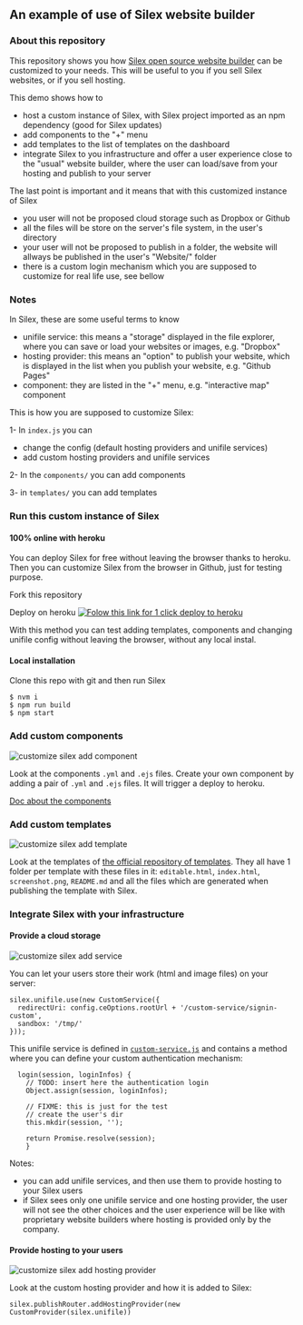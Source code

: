## An example of use of Silex website builder

### About this repository

This repository shows you how [Silex open source website builder](https://www.silex.me) can be customized to your needs. This will be useful to you if you sell Silex websites, or if you sell hosting.

This demo shows how to

* host a custom instance of Silex, with Silex project imported as an npm dependency (good for Silex updates)
* add components to the "+" menu
* add templates to the list of templates on the dashboard
* integrate Silex to you infrastructure and offer a user experience close to the "usual" website builder, where the user can load/save from your hosting and publish to your server

The last point is important and it means that with this customized instance of Silex

* you user will not be proposed cloud storage such as Dropbox or Github
* all the files will be store on the server's file system, in the user's directory
* your user will not be proposed to publish in a folder, the website will allways be published in the user's "Website/" folder
* there is a custom login mechanism which you are supposed to customize for real life use, see bellow

### Notes

In Silex, these are some useful terms to know

* unifile service: this means a "storage" displayed in the file explorer, where you can save or load your websites or images, e.g. "Dropbox"
* hosting provider: this means an "option" to publish your website, which is displayed in the list when you publish your website, e.g. "Github Pages"
* component: they are listed in the "+" menu, e.g. "interactive map" component

This is how you are supposed to customize Silex:

1- In `index.js` you can

* change the config (default hosting providers and unifile services)
* add custom hosting providers and unifile services

2- In the `components/` you can add components

3- in `templates/` you can add templates

### Run this custom instance of Silex

#### 100% online with heroku

You can deploy Silex for free without leaving the browser thanks to heroku. Then you can customize Silex from the browser in Github, just for testing purpose.

Fork this repository

Deploy on heroku
[![Folow this link for 1 click deploy to heroku](https://www.herokucdn.com/deploy/button.svg)](https://heroku.com/deploy)

With this method you can test adding templates, components and changing unifile config without leaving the browser, without any local instal.

#### Local installation

Clone this repo with git and then run Silex

```
$ nvm i
$ npm run build
$ npm start
```

### Add custom components

![customize silex add component](https://user-images.githubusercontent.com/715377/53307105-96386080-385a-11e9-8b81-3913a6a07d99.gif)

Look at the components `.yml` and `.ejs` files. Create your own component by adding a pair of `.yml` and `.ejs` files. It will trigger a deploy to heroku.

[Doc about the components](https://github.com/silexlabs/Prodotype/blob/master/README.md)



### Add custom templates


![customize silex add template](https://user-images.githubusercontent.com/715377/53307106-96386080-385a-11e9-9c82-75b1bdd6ac1e.gif)


Look at the templates of [the official repository of templates](https://github.com/silexlabs/silex-templates). They all have 1 folder per template with these files in it: `editable.html`, `index.html`, `screenshot.png`, `README.md` and all the files which are generated when publishing the template with Silex.

### Integrate Silex with your infrastructure

#### Provide a cloud storage

![customize silex add service](https://user-images.githubusercontent.com/715377/53307104-96386080-385a-11e9-8e5a-492acbd641df.gif)

You can let your users store their work (html and image files) on your server:

```
silex.unifile.use(new CustomService({
  redirectUri: config.ceOptions.rootUrl + '/custom-service/signin-custom',
  sandbox: '/tmp/'
}));
```

This unifile service is defined in [`custom-service.js`](./custom-service.js) and contains a method where you can define your custom authentication mechanism:

```
  login(session, loginInfos) {
    // TODO: insert here the authentication login
    Object.assign(session, loginInfos);

    // FIXME: this is just for the test
    // create the user's dir
    this.mkdir(session, '');

    return Promise.resolve(session);
	}
```

Notes:
* you can add unifile services, and then use them to provide hosting to your Silex users
* if Silex sees only one unifile service and one hosting provider, the user will not see the other choices and the user experience will be like with proprietary website builders where hosting is provided only by the company.


#### Provide hosting to your users

![customize silex add hosting provider](https://user-images.githubusercontent.com/715377/53307103-96386080-385a-11e9-944d-846cbf950951.gif)

Look at the custom hosting provider and how it is added to Silex:

```
silex.publishRouter.addHostingProvider(new CustomProvider(silex.unifile))
```


